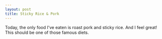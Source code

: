 ```yaml
---
layout: post
title: Sticky Rice & Pork
---
```


Today, the only food I've eaten is roast pork and sticky rice. And I feel great! This should be one of those famous diets.